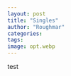 ```yaml
---
layout: post
title: "Singles"
author: "Roughmar"
categories:
tags:
image: opt.webp
---
```


test